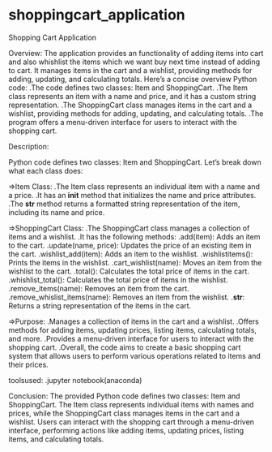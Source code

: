 # shoppingcart_application
Shopping Cart Application

Overview:
The application provides an functionality of adding items into cart and also whishlist the items which we want buy next time instead of adding to cart. It manages items in the cart and a wishlist, providing methods for adding, updating, and calculating totals.
Here’s a concise overview Python code:
	.The code defines two classes: Item and ShoppingCart.
	.The Item class represents an item with a name and price, and it has a custom string representation.
	.The ShoppingCart class manages items in the cart and a wishlist, providing methods for adding, updating, and calculating totals.
	.The program offers a menu-driven interface for users to interact with the shopping cart.


Description:

Python code defines two classes: Item and ShoppingCart. Let’s break down what each class does:

=>Item Class:
	.The Item class represents an individual item with a name and a price.
	.It has an __init__ method that initializes the name and price attributes.
	.The __str__ method returns a formatted string representation of the item, including its name and price.

=>ShoppingCart Class:
	.The ShoppingCart class manages a collection of items and a wishlist.
	.It has the following methods:
		.add(item): Adds an item to the cart.
		.update(name, price): Updates the price of an existing item in the cart.
		.wishlist_add(item): Adds an item to the wishlist.
		.wishlistitems(): Prints the items in the wishlist.
		.cart_wishlist(name): Moves an item from the wishlist to the cart.
		.total(): Calculates the total price of items in the cart.
		.whishlist_total(): Calculates the total price of items in the wishlist.
		.remove_items(name): Removes an item from the cart.
		.remove_whislist_items(name): Removes an item from the wishlist.
		.__str__: Returns a string representation of the items in the cart.

=>Purpose:
	.Manages a collection of items in the cart and a wishlist.
	.Offers methods for adding items, updating prices, listing items, calculating totals, and more.
	.Provides a menu-driven interface for users to interact with the shopping cart.
	.Overall, the code aims to create a basic shopping cart system that allows users to perform various operations related to items and their prices.

toolsused:
	.jupyter notebook(anaconda)

Conclusion:
	The provided Python code defines two classes: Item and ShoppingCart. The Item class represents individual items with names and prices, while the ShoppingCart class manages items in the cart and a wishlist. Users can interact with the shopping cart through a menu-driven interface, performing actions like adding items, updating prices, listing items, and calculating totals.
